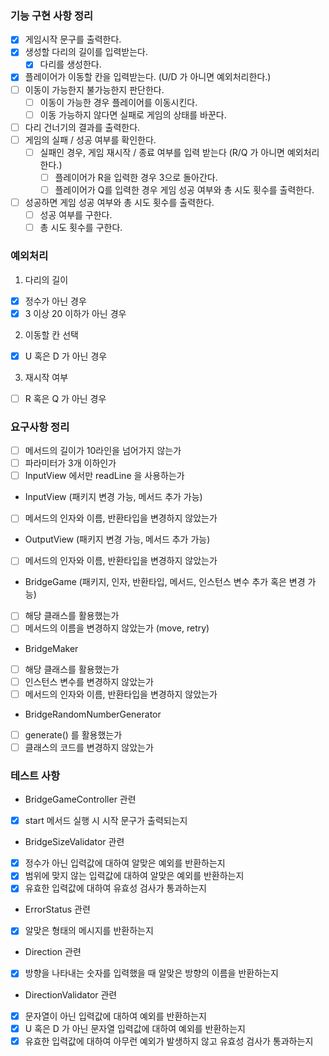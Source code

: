 ### 기능 구현 사항 정리

- [x] 게임시작 문구를 출력한다.
- [x] 생성할 다리의 길이를 입력받는다.
    - [x] 다리를 생성한다.
- [x] 플레이어가 이동할 칸을 입력받는다. (U/D 가 아니면 예외처리한다.)
- [ ] 이동이 가능한지 불가능한지 판단한다.
    - [ ] 이동이 가능한 경우 플레이어를 이동시킨다.
    - [ ] 이동 가능하지 않다면 실패로 게임의 상태를 바꾼다.
- [ ] 다리 건너기의 결과를 출력한다.
- [ ] 게임의 실패 / 성공 여부를 확인한다.
    - [ ] 실패인 경우, 게임 재시작 / 종료 여부를 입력 받는다 (R/Q 가 아니면 예외처리한다.)
        - [ ] 플레이어가 R을 입력한 경우 3으로 돌아간다.
        - [ ] 플레이어가 Q를 입력한 경우 게임 성공 여부와 총 시도 횟수를 출력한다.
- [ ] 성공하면 게임 성공 여부와 총 시도 횟수를 출력한다.
    - [ ] 성공 여부를 구한다.
    - [ ] 총 시도 횟수를 구한다.

### 예외처리

1. 다리의 길이

- [x] 정수가 아닌 경우
- [x] 3 이상 20 이하가 아닌 경우

2. 이동할 칸 선택

- [x] U 혹은 D 가 아닌 경우

3. 재시작 여부

- [ ] R 혹은 Q 가 아닌 경우

### 요구사항 정리

- [ ] 메서드의 길이가 10라인을 넘어가지 않는가
- [ ] 파라미터가 3개 이하인가
- [ ] InputView 에서만 readLine 을 사용하는가

- InputView (패키지 변경 가능, 메서드 추가 가능)
- [ ] 메서드의 인자와 이름, 반환타입을 변경하지 않았는가

- OutputView (패키지 변경 가능, 메서드 추가 가능)
- [ ] 메서드의 인자와 이름, 반환타입을 변경하지 않았는가

- BridgeGame (패키지, 인자, 반환타입, 메서드, 인스턴스 변수 추가 혹은 변경 가능)
- [ ] 해당 클래스를 활용했는가
- [ ] 메서드의 이름을 변경하지 않았는가 (move, retry)

- BridgeMaker
- [ ] 해당 클래스를 활용했는가
- [ ] 인스턴스 변수를 변경하지 않았는가
- [ ] 메서드의 인자와 이름, 반환타입을 변경하지 않았는가

- BridgeRandomNumberGenerator
- [ ] generate() 를 활용했는가
- [ ] 클래스의 코드를 변경하지 않았는가

### 테스트 사항

- BridgeGameController 관련
- [x] start 메서드 실행 시 시작 문구가 출력되는지

- BridgeSizeValidator 관련
- [x] 정수가 아닌 입력값에 대하여 알맞은 예외를 반환하는지
- [x] 범위에 맞지 않는 입력값에 대하여 알맞은 예외를 반환하는지
- [x] 유효한 입력값에 대하여 유효성 검사가 통과하는지

- ErrorStatus 관련
- [x] 알맞은 형태의 메시지를 반환하는지

- Direction 관련
- [x] 방향을 나타내는 숫자를 입력했을 때 알맞은 방향의 이름을 반환하는지

- DirectionValidator 관련
- [x] 문자열이 아닌 입력값에 대하여 예외를 반환하는지
- [x] U 혹은 D 가 아닌 문자열 입력값에 대하여 예외를 반환하는지
- [x] 유효한 입력값에 대하여 아무런 예외가 발생하지 않고 유효성 검사가 통과하는지